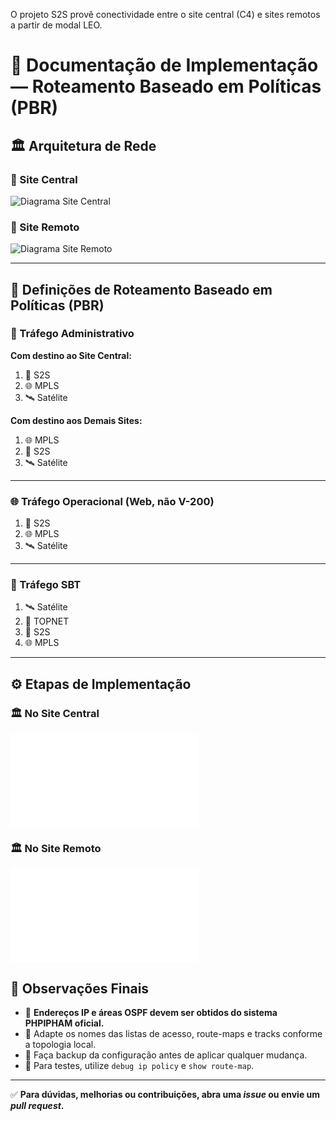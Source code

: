 O projeto S2S provê conectividade entre o site central (C4) e sites remotos a partir de modal LEO.

# 📡 Documentação de Implementação — Roteamento Baseado em Políticas (PBR)

## 🏛️ Arquitetura de Rede

### 📍 Site Central
![Diagrama Site Central](./diagrama_site_central.png)

### 📍 Site Remoto
![Diagrama Site Remoto](./diagrama_site_remoto.png)

---

## 🧭 Definições de Roteamento Baseado em Políticas (PBR)

### 🎯 Tráfego Administrativo

**Com destino ao Site Central:**
1. 🔗 S2S  
2. 🌐 MPLS  
3. 🛰️ Satélite  

**Com destino aos Demais Sites:**
1. 🌐 MPLS  
2. 🔗 S2S  
3. 🛰️ Satélite  

---

### 🌐 Tráfego Operacional (Web, não V-200)

1. 🔗 S2S  
2. 🌐 MPLS  
3. 🛰️ Satélite  

---

### 📡 Tráfego SBT

1. 🛰️ Satélite  
2. 🔌 TOPNET  
3. 🔗 S2S  
4. 🌐 MPLS  

---

## ⚙️ Etapas de Implementação

### 🏛️ No Site Central
![Configuração Site Central](./site_central.md)

### 🏛️ No Site Remoto
![Configuração Site Remoto](./site_remoto.md)

## 🧩 Observações Finais

- 🔐 **Endereços IP e áreas OSPF devem ser obtidos do sistema PHPIPHAM oficial.**
- 🔧 Adapte os nomes das listas de acesso, route-maps e tracks conforme a topologia local.
- 🧠 Faça backup da configuração antes de aplicar qualquer mudança.
- 📎 Para testes, utilize `debug ip policy` e `show route-map`.

---

✅ **Para dúvidas, melhorias ou contribuições, abra uma *issue* ou envie um *pull request*.**
